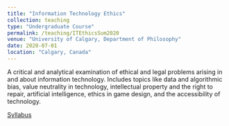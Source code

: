 ```yaml
---
title: "Information Technology Ethics"
collection: teaching
type: "Undergraduate Course"
permalink: /teaching/ITEthicsSum2020
venue: "University of Calgary, Department of Philosophy"
date: 2020-07-01
location: "Calgary, Canada"
---
```


A critical and analytical examination of ethical and legal problems arising in and about information technology. Includes topics like data and algorithmic bias, value neutrality in technology, intellectual property and the right to repair, artificial intelligence, ethics in game design, and the accessibility of technology.

[Syllabus](https://phil.ucalgary.ca/manageprofile/sites/phil.ucalgary.ca.manageprofile/files/unitis/courses/PHIL314/S2020/LEC1/PHIL314-S2020-LEC1-outline.pdf)
